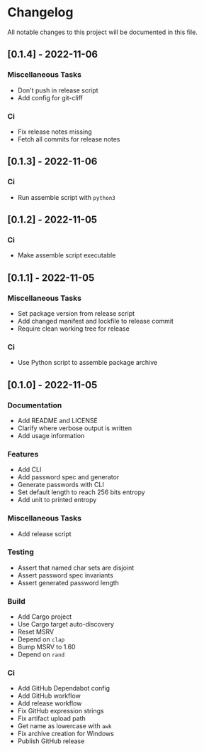 # Changelog

All notable changes to this project will be documented in this file.

## [0.1.4] - 2022-11-06

### Miscellaneous Tasks

- Don't push in release script
- Add config for git-cliff

### Ci

- Fix release notes missing
- Fetch all commits for release notes

## [0.1.3] - 2022-11-06

### Ci

- Run assemble script with `python3`

## [0.1.2] - 2022-11-05

### Ci

- Make assemble script executable

## [0.1.1] - 2022-11-05

### Miscellaneous Tasks

- Set package version from release script
- Add changed manifest and lockfile to release commit
- Require clean working tree for release

### Ci

- Use Python script to assemble package archive

## [0.1.0] - 2022-11-05

### Documentation

- Add README and LICENSE
- Clarify where verbose output is written
- Add usage information

### Features

- Add CLI
- Add password spec and generator
- Generate passwords with CLI
- Set default length to reach 256 bits entropy
- Add unit to printed entropy

### Miscellaneous Tasks

- Add release script

### Testing

- Assert that named char sets are disjoint
- Assert password spec invariants
- Assert generated password length

### Build

- Add Cargo project
- Use Cargo target auto-discovery
- Reset MSRV
- Depend on `clap`
- Bump MSRV to 1.60
- Depend on `rand`

### Ci

- Add GitHub Dependabot config
- Add GitHub workflow
- Add release workflow
- Fix GitHub expression strings
- Fix artifact upload path
- Get name as lowercase with `awk`
- Fix archive creation for Windows
- Publish GitHub release

<!-- generated by git-cliff -->
